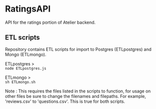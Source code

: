 # RatingsAPI
API for the ratings portion of Atelier backend.

## ETL scripts
Repository contains ETL scripts for import to Postgres (ETLpostgres) and Mongo (ETLmongo).  
  
ETLpostgres >  
```node ETLpostgres.js```  
  
ETLmongo >  
```sh ETLmongo.sh```  

Note : This requires the files listed in the scripts to function, for usage on other files be sure to change the filenames and filepaths. For example, 'reviews.csv' to 'questions.csv'. This is true for both scripts.
